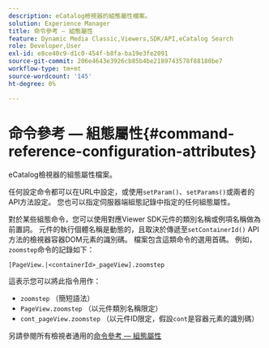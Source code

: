```yaml
---
description: eCatalog檢視器的組態屬性檔案。
solution: Experience Manager
title: 命令參考 — 組態屬性
feature: Dynamic Media Classic,Viewers,SDK/API,eCatalog Search
role: Developer,User
exl-id: e8ce40c9-d1c0-454f-b8fa-ba19e3fe2091
source-git-commit: 206e4643e3926cb85b4be2189743578f88180be7
workflow-type: tm+mt
source-wordcount: '145'
ht-degree: 0%

---
```


# 命令參考 — 組態屬性{#command-reference-configuration-attributes}

eCatalog檢視器的組態屬性檔案。

任何設定命令都可以在URL中設定，或使用`setParam()`、`setParams()`或兩者的API方法設定。 您也可以指定伺服器端組態記錄中指定的任何組態屬性。

對於某些組態命令，您可以使用對應Viewer SDK元件的類別名稱或例項名稱做為前置詞。 元件的執行個體名稱是動態的，且取決於傳遞至`setContainerId()` API方法的檢視器容器DOM元素的識別碼。 檔案包含這類命令的選用首碼。 例如，`zoomstep`命令的記錄如下：

`[PageView.|<containerId>_pageView].zoomstep`

這表示您可以將此指令用作：

* `zoomstep` （簡短語法）
* `PageView.zoomstep` （以元件類別名稱限定）
* `cont_pageView.zoomstep` （以元件ID限定，假設`cont`是容器元素的識別碼）

另請參閱所有檢視者通用的[命令參考 — 組態屬性](../../../r-html5-viewer-20-cmdref-configattrib/r-html5-viewer-20-cmdref-configattrib.md#concept-850e0f2c49b949deb7cfbfd330d329bd)
